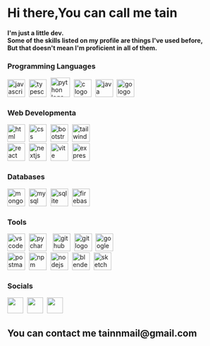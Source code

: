 Hi there,You can call me tain
========================
<h4> I'm just a little dev.
<br>
Some of the skills listed on my profile are things I've used before,
<br>
But that doesn't mean I'm proficient in all of them. </h4>


### Programming Languages
<div align="left">
  <a href="https://www.javascript.com/" target="_blank" rel="noreferrer"><img src="https://skillicons.dev/icons?i=javascript" height="40" alt="javascript logo" /></a>
  <img width="1" />
  <a href="https://www.typescriptlang.org/" target="_blank" rel="noreferrer"><img src="https://skillicons.dev/icons?i=typescript" height="40" alt="typescript logo" /></a>
  <img width="1" />
  <a href="https://www.python.org/" target="_blank" rel="noreferrer"><img src="https://skillicons.dev/icons?i=python" height="44" alt="python logo" /></a>
  <img width="1" />  
  <a href="https://en.wikipedia.org/wiki/C_(programming_language)" target="_blank" rel="noreferrer"><img src="https://skillicons.dev/icons?i=c" height="40" alt="c logo" /></a>
  <img width="1" />
  <a href="https://www.java.com/en/" target="_blank" rel="noreferrer"><img src="https://skillicons.dev/icons?i=java" height="40" alt="java logo" /></a>
  <img width="1" />
  <a href="https://go.dev/" target="_blank" rel="noreferrer"><img src="https://skillicons.dev/icons?i=go" height="40" alt="go logo" /></a>
  <img width="1" />
</div>

### Web Developmenta
<div align="left">
  <a href="https://developer.mozilla.org/en-US/docs/Web/HTML" target="_blank" rel="noreferrer"><img src="https://skillicons.dev/icons?i=html" height="40" alt="html logo" /></a>
  <img width="1" />
  <a href="https://developer.mozilla.org/en-US/docs/Web/CSS" target="_blank" rel="noreferrer"><img src="https://skillicons.dev/icons?i=css" height="40" alt="css logo" /></a>
  <img width="1" />
  <a href="https://getbootstrap.com/" target="_blank" rel="noreferrer"><img src="https://skillicons.dev/icons?i=bootstrap" height="40" alt="bootstrap logo" /></a>
  <img width="1" />
  <a href="https://tailwindcss.com/" target="_blank" rel="noreferrer"><img src="https://skillicons.dev/icons?i=tailwind" height="40" alt="tailwindcss logo" /></a>
  <img width="1" />
  <br>
  <a href="https://reactjs.org/" target="_blank" rel="noreferrer"><img src="https://skillicons.dev/icons?i=react" height="40" alt="react logo" /></a>
  <img width="1" />
  <a href="https://nextjs.org/" target="_blank" rel="noreferrer"><img src="https://skillicons.dev/icons?i=nextjs" height="40" alt="nextjs logo" /></a>
  <img width="1" />
  <a href="https://vitejs.dev/" target="_blank" rel="noreferrer"><img src="https://skillicons.dev/icons?i=vite" height="40" alt="vite logo" /></a>
  <img width="1" />
  <a href="https://expressjs.com/" target="_blank" rel="noreferrer"><img src="https://skillicons.dev/icons?i=express" height="40" alt="express logo" /></a>
  <img width="1" />
</div>


### Databases
<div align="left">
  <a href="https://www.mongodb.com/" target="_blank" rel="noreferrer"><img src="https://skillicons.dev/icons?i=mongodb" height="40" alt="mongodb logo" /></a>
  <img width="1" />
  <a href="https://www.mysql.com/" target="_blank" rel="noreferrer"><img src="https://skillicons.dev/icons?i=mysql" height="40" alt="mysql logo" /></a>
  <img width="1" />
  <a href="https://www.sqlite.org/" target="_blank" rel="noreferrer"><img src="https://skillicons.dev/icons?i=sqlite" height="40" alt="sqlite logo" /></a>
  <img width="1" />
  <a href="https://firebase.google.com/" target="_blank" rel="noreferrer"><img src="https://skillicons.dev/icons?i=firebase" height="40" alt="firebase logo" /></a>
  <img width="1" />
</div>

### Tools
<div align="left">
  <a href="https://code.visualstudio.com/" target="_blank" rel="noreferrer"><img src="https://skillicons.dev/icons?i=vscode" height="40" alt="vscode logo" /></a>
  <img width="1" />
  <a href="https://www.jetbrains.com/pycharm/" target="_blank" rel="noreferrer"><img src="https://skillicons.dev/icons?i=pycharm" height="40" alt="pycharm logo" /></a>
  <img width="1" />
  <img width="1" />
  <a href="https://github.com/" target="_blank" rel="noreferrer"><img src="https://skillicons.dev/icons?i=github" height="40" alt="github logo" /></a>
  <img width="1" />
  <a href="https://git-scm.com/" target="_blank" rel="noreferrer"><img src="https://skillicons.dev/icons?i=git" height="40" alt="git logo" /></a>
  <img width="1" />
  <a href="https://cloud.google.com/" target="_blank" rel="noreferrer"><img src="https://skillicons.dev/icons?i=googlecloud" height="40" alt="googlecloud logo" /></a>
  <img width="1" />
  <br>
  <a href="https://www.postman.com/" target="_blank" rel="noreferrer"><img src="https://skillicons.dev/icons?i=postman" height="40" alt="postman logo" /></a>
  <img width="1" />
  <a href="https://www.npmjs.com/" target="_blank" rel="noreferrer"><img src="https://skillicons.dev/icons?i=npm" height="40" alt="npm logo" /></a>
  <img width="1" />
  <a href="https://nodejs.org/" target="_blank" rel="noreferrer"><img src="https://skillicons.dev/icons?i=nodejs" height="40" alt="nodejs logo" /></a>
  <img width="1" />
  <a href="https://www.blender.org/" target="_blank" rel="noreferrer"><img src="https://skillicons.dev/icons?i=blender" height="40" alt="blender logo" /></a>
  <img width="1" />
  <a href="https://www.sketchup.com/" target="_blank" rel="noreferrer"><img src="https://skillicons.dev/icons?i=sketchup" height="40" alt="sketchup logo" /></a>
  <img width="1" />
</div>

### Socials
<p align="left">
  <a href="https://github.com/tainnnn" target="_blank" rel="noreferrer"><img src="https://skillicons.dev/icons?i=github" width="36" height="36" /></a>
  <img width="1" />
  <a href="https://stackoverflow.com/users/22812061/tain" target="_blank" rel="noreferrer"><img src="https://skillicons.dev/icons?i=stackoverflow" width="36" height="36" /></a>
  <img width="1" />
  <a href="https://www.linkedin.com/in/tain-tan-9b3800347/" target="_blank" rel="noreferrer"><img src="https://upload.wikimedia.org/wikipedia/commons/8/81/LinkedIn_icon.svg" width="36" height="36" /></a>
  <img width="1" />
</p>

<h2>You can contact me tainnmail@gmail.com</h2>
